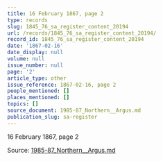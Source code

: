 ```yaml
---
title: 16 February 1867, page 2
type: records
slug: 1845_76_sa_register_content_20194
url: /records/1845_76_sa_register_content_20194/
record_id: 1845_76_sa_register_content_20194
date: '1867-02-16'
date_display: null
volume: null
issue_number: null
page: '2'
article_type: other
issue_reference: 1867-02-16, page 2
people_mentioned: []
places_mentioned: []
topics: []
source_document: 1985-87_Northern__Argus.md
publication_slug: sa-register
---
```


16 February 1867, page 2

Source: [1985-87_Northern__Argus.md](/downloads/markdown/1985-87_Northern__Argus.md)
